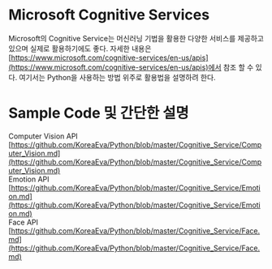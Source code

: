 # Microsoft Cognitive Services
Microsoft의 Cognitive Service는 머신러닝 기법을 활용한 다양한 서비스를 제공하고 있으며 실제로 활용하기에도 좋다. 
자세한 내용은 [https://www.microsoft.com/cognitive-services/en-us/apis](https://www.microsoft.com/cognitive-services/en-us/apis)에서 참조 할 수 있다. 여기서는 Python을 사용하는 방법 위주로 활용법을 설명하려 한다. 

# Sample Code 및 간단한 설명 
Computer Vision API [https://github.com/KoreaEva/Python/blob/master/Cognitive_Service/Computer_Vision.md](https://github.com/KoreaEva/Python/blob/master/Cognitive_Service/Computer_Vision.md)<br>
Emotion API [https://github.com/KoreaEva/Python/blob/master/Cognitive_Service/Emotion.md](https://github.com/KoreaEva/Python/blob/master/Cognitive_Service/Emotion.md) <br>
Face API [https://github.com/KoreaEva/Python/blob/master/Cognitive_Service/Face.md](https://github.com/KoreaEva/Python/blob/master/Cognitive_Service/Face.md) <br>


